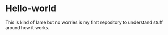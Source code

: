 # Hello-world
This is kind of lame but no worries is my first repository to understand stuff around how it works.
